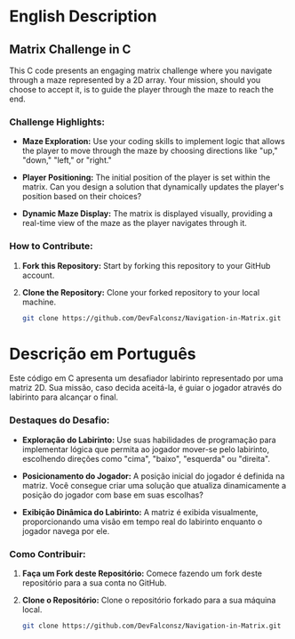 # English Description

## Matrix Challenge in C

This C code presents an engaging matrix challenge where you navigate through a maze represented by a 2D array. Your mission, should you choose to accept it, is to guide the player through the maze to reach the end.

### Challenge Highlights:

- **Maze Exploration:** Use your coding skills to implement logic that allows the player to move through the maze by choosing directions like "up," "down," "left," or "right."

- **Player Positioning:** The initial position of the player is set within the matrix. Can you design a solution that dynamically updates the player's position based on their choices?

- **Dynamic Maze Display:** The matrix is displayed visually, providing a real-time view of the maze as the player navigates through it.

### How to Contribute:

1. **Fork this Repository:** Start by forking this repository to your GitHub account.

2. **Clone the Repository:** Clone your forked repository to your local machine.

   ```bash
   git clone https://github.com/DevFalconsz/Navigation-in-Matrix.git

# Descrição em Português

Este código em C apresenta um desafiador labirinto representado por uma matriz 2D. Sua missão, caso decida aceitá-la, é guiar o jogador através do labirinto para alcançar o final.

### Destaques do Desafio:

- **Exploração do Labirinto:** Use suas habilidades de programação para implementar lógica que permita ao jogador mover-se pelo labirinto, escolhendo direções como "cima", "baixo", "esquerda" ou "direita".

- **Posicionamento do Jogador:** A posição inicial do jogador é definida na matriz. Você consegue criar uma solução que atualiza dinamicamente a posição do jogador com base em suas escolhas?

- **Exibição Dinâmica do Labirinto:** A matriz é exibida visualmente, proporcionando uma visão em tempo real do labirinto enquanto o jogador navega por ele.

### Como Contribuir:

1. **Faça um Fork deste Repositório:** Comece fazendo um fork deste repositório para a sua conta no GitHub.

2. **Clone o Repositório:** Clone o repositório forkado para a sua máquina local.

   ```bash
   git clone https://github.com/DevFalconsz/Navigation-in-Matrix.git
